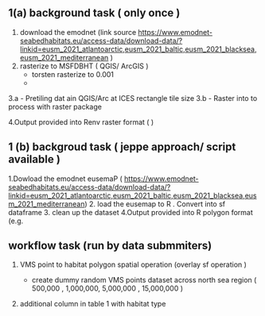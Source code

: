 ## 1(a) background task ( only once ) 

1. download the emodnet (link  source https://www.emodnet-seabedhabitats.eu/access-data/download-data/?linkid=eusm_2021_atlantoarctic,eusm_2021_baltic,eusm_2021_blacksea,eusm_2021_mediterranean ) 
2. rasterize to MSFDBHT ( QGIS/ ArcGIS ) 
	- torsten rasterize to 0.001
	- 
3.a - Pretiling dat ain QGIS/Arc at ICES rectangle tile size
3.b - Raster into to process with raster package 

4.Output provided into Renv raster format ( )

## 1 (b) backgroud task ( jeppe approach/  script available  ) 

1.Dowload the emodnet eusemaP ( https://www.emodnet-seabedhabitats.eu/access-data/download-data/?linkid=eusm_2021_atlantoarctic,eusm_2021_baltic,eusm_2021_blacksea,eusm_2021_mediterranean) 
2. load the eusemap to R . Convert into sf dataframe
3. clean up the dataset
4.Output provided into R polygon format (e.g. 



## workflow task (run by data submmiters) 


1. VMS point to habitat polygon spatial operation (overlay sf operation ) 
	- create dummy random VMS points dataset across north sea region
	  ( 500,000 , 1,000,000, 5,000,000 , 15,000,000 ) 

2. additional column in table 1 with habitat type 


